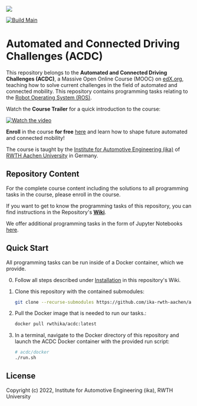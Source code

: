 ![](assets/header_image.png)

[![Build Main](https://github.com/ika-rwth-aachen/acdc/actions/workflows/build.yml/badge.svg)](https://github.com/ika-rwth-aachen/acdc/actions/workflows/build.yml)

# Automated and Connected Driving Challenges (ACDC)

This repository belongs to the **Automated and Connected Driving Challenges (ACDC)**, a Massive Open Online Course (MOOC) on [edX.org](https://www.edx.org/course/automated-and-connected-driving-challenges), teaching how to solve current challenges in the field of automated and connected mobility. This repository contains programming tasks relating to the [Robot Operating System (ROS)]((https://ros.org/)).

Watch the **Course Trailer** for a quick introduction to the course:

[![Watch the video](assets/ACDC_YT_Thumbnail.png)](https://www.youtube.com/watch?v=XR2uBMVX1As)

**Enroll** in the course **for free** [here](https://www.edx.org/course/automated-and-connected-driving-challenges) and learn how to shape future automated and connected mobility!

The course is taught by the [Institute for Automotive Engineering (ika)](https://www.ika.rwth-aachen.de/) of [RWTH Aachen University](https://rwth-aachen.de) in Germany.

## Repository Content
For the complete course content including the solutions to all programming tasks in the course, please enroll in the course. 

If you want to get to know the programming tasks of this repository, you can find instructions in the Repository's [**Wiki**](https://github.com/ika-rwth-aachen/acdc/wiki).

We offer additional programming tasks in the form of Jupyter Notebooks [here](https://github.com/ika-rwth-aachen/acdc-notebooks).

## Quick Start

All programming tasks can be run inside of a Docker container, which we provide. 

0. Follow all steps described under [Installation](https://github.com/ika-rwth-aachen/acdc/wiki#installations) in this repository's Wiki.

1. Clone this repository with the contained submodules:
    ```bash
    git clone --recurse-submodules https://github.com/ika-rwth-aachen/acdc.git
    ```

2. Pull the Docker image that is needed to run our tasks.:
    ```bash
    docker pull rwthika/acdc:latest
    ```

3. In a terminal, navigate to the Docker directory of this repository and launch the ACDC Docker container with the provided run script:
    ```bash
    # acdc/docker
    ./run.sh
    ```

## License

Copyright (c) 2022, Institute for Automotive Engineering (ika), RWTH University
